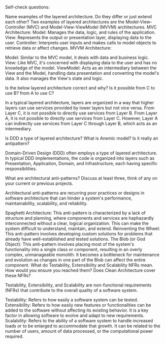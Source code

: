 Self-check questions:

Name examples of the layered architecture. Do they differ or just extend each other? Two examples of layered architectures are the Model-View-Controller (MVC) and Model-View-ViewModel (MVVM) architectures. MVC Architecture:
Model: Manages the data, logic, and rules of the application. View: Represents the output or presentation layer, displaying data to the user. Controller: Interprets user inputs and makes calls to model objects to retrieve data or affect changes. MVVM Architecture:

Model: Similar to the MVC model, it deals with data and business logic. View: Like MVC, it's concerned with displaying data to the user and has no knowledge of the model. ViewModel: Acts as an intermediary between the View and the Model, handling data presentation and converting the model's data. It also manages the View's state and logic.

Is the below layered architecture correct and why? Is it possible from C to use B? from A to use C?

In a typical layered architecture, layers are organized in a way that higher layers can use services provided by lower layers but not vice versa. From Layer C, it is not possible to directly use services from Layer B. From Layer A, it is not possible to directly use services from Layer C. However, Layer A can indirectly use services from Layer C through Layer B, which acts as an intermediary.

Is DDD a type of layered architecture? What is Anemic model? Is it really an antipattern?

Domain-Driven Design (DDD) often employs a type of layered architecture. In typical DDD implementations, the code is organized into layers such as Presentation, Application, Domain, and Infrastructure, each having specific responsibilities.

What are architectural anti-patterns? Discuss at least three, think of any on your current or previous projects.

Architectural anti-patterns are recurring poor practices or designs in software architecture that can hinder a system's performance, maintainability, scalability, and reliability.

Spaghetti Architecture: This anti-pattern is characterized by a lack of structure and planning, where components and services are haphazardly interconnected without a clear, logical organization. This can make the system difficult to understand, maintain, and extend.
Reinventing the Wheel: This anti-pattern involves developing custom solutions for problems that already have well-established and tested solutions.
The Blob (or God Object): This anti-pattern involves placing most of the system's functionality into a single class or component, resulting in an overly complex, unmanageable monolith. It becomes a bottleneck for maintenance and evolution as changes in one part of the Blob can affect the entire component.
What do Testability, Extensibility and Scalability NFRs mean. How would you ensure you reached them? Does Clean Architecture cover these NFRs?

Testability, Extensibility, and Scalability are non-functional requirements (NFRs) that contribute to the overall quality of a software system.

Testability: Refers to how easily a software system can be tested.
Extensibility: Refers to how easily new features or functionalities can be added to the software without affecting its existing behavior. It is a key factor in allowing software to evolve and adapt to new requirements.
Scalability: Refers to the ability of a software system to handle increased loads or to be enlarged to accommodate that growth. It can be related to the number of users, amount of data processed, or the computational power required.
